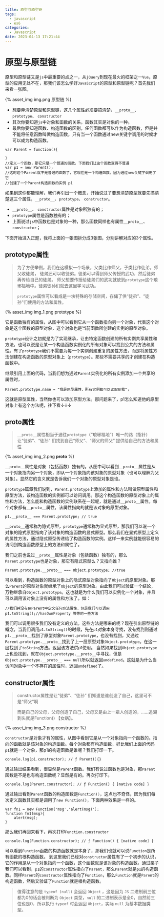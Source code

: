 ```yaml
---
title: 原型与原型链
tags:
  - javascript
  - es6
categories:
  - Javascript
date: 2023-04-13 17:21:44
---
```


# 原型与原型链

原型和原型链又是`js`中最重要的点之一，从`jQuery`到现在最火的框架之一`Vue`，原型的应用无处不在，那我们该怎么学好`JavaScript`的原型和原型链呢？首先我们来看一张图。

{% asset_img img.png 原型链 %}

+ 想要弄清楚原型和原型链，这几个属性必须要搞清楚，`__proto__`、`prototype`、 `constructor`
+ 其次你要知道`js`中对象和函数的关系，函数其实是对象的一种。
+ 最后你要知道函数、构造函数的区别，任何函数都可以作为构造函数，但是并不能将任意函数叫做构造函数，只有当一个函数通过new关键字调用的时候才可以成为构造函数。

```
var Parent = function(){

}
//定义一个函数，那它只是一个普通的函数，下面我们让这个函数变得不普通
var p1 = new Parent();
//这时这个Parent就不是普通的函数了，它现在是一个构造函数。因为通过new关键字调用了它
//创建了一个Parent构造函数的实例 p1
```

如果到这你都能理解，我们再引出一个概念，开始说过了要想清楚原型就要先搞清楚这三个属性，`__proto__`、`prototype`、 `constructor`。

+ `__proto__`、 `constructor`属性是对象所独有的；
+ `prototype`属性是函数独有的；
+ 上面说过`js`中函数也是对象的一种，那么函数同样也有属性`__proto__`、 `constructor`；

下面开始进入正题，我将上面的一张图拆分成3张图，分别讲解对应的3个属性。

## prototype属性

>为了方便举例，我们在这模拟一个场景，父类比作师父，子类比作徒弟。师父收徒弟，
徒弟还可以收徒弟。徒弟可以得到师父传授的武功，然后徒弟再传给自己的徒弟。
师父想要传授给徒弟们的武功就放到`prototype`这个琅琊福地中。徒弟徒孙们就去这里学习武功。
>
>`prototype`属性可以看成是一块特殊的存储空间，存储了供“徒弟”、“徒孙”们使用的方法和属性。

{% asset_img img_1.png prototype %}

它是函数独有的属性，从图中可以看到它从一个函数指向另一个对象，代表这个对象是这个函数的原型对象，这个对象也是当前函数所创建的实例的原型对象。

`prototype`设计之初就是为了实现继承，让由特定函数创建的所有实例共享属性和方法，也可以说是让某一个构造函数实例化的所有对象可以找到公共的方法和属性。有了`prototype`我们不需要为每一个实例创建重复的属性方法，而是将属性方法创建在构造函数的原型对象上（`prototype`）。那些不需要共享的才创建在构造函数中。

继续引用上面的代码，当我们想为通过`Parent`实例化的所有实例添加一个共享的属性时，

```
Parent.prototype.name = "我是原型属性，所有实例都可以读取到我";
```

这就是原型属性，当然你也可以添加原型方法。那问题来了，p1怎么知道他的原型对象上有这个方法呢，往下看↓↓↓

## proto属性

>`__proto__`属性相当于通往`prototype`（“琅琊福地”）唯一的路（指针）
让“徒弟”、“徒孙” 们找到自己“师父”、“师父的师父” 提供给自己的方法和属性

{% asset_img img_2.png __proto__ %}

`__proto__`属性是对象（包括函数）独有的。从图中可以看到`__proto__`属性是从一个对象指向另一个对象，即从一个对象指向该对象的原型对象（也可以理解为父对象）。显然它的含义就是告诉我们一个对象的原型对象是谁。

`prototype`篇章我们说到，`Parent.prototype`上添加的属性和方法叫做原型属性和原型方法，该构造函数的实例都可以访问调用。那这个构造函数的原型对象上的属性和方法，怎么能和构造函数的实例联系在一起呢，就是通过`__proto__`属性。每个对象都有`__proto__`属性，该属性指向的就是该对象的原型对象。

```
p1.__proto__ === Parent.prototype; // true
```

`__proto__`通常称为隐式原型，`prototype`通常称为显式原型，那我们可以说一个对象的隐式原型指向了该对象的构造函数的显式原型。那么我们在显式原型上定义的属性方法，通过隐式原型传递给了构造函数的实例。这样一来实例就能很容易的访问到构造函数原型上的方法和属性了。

我们之前也说过`__proto__`属性是对象（包括函数）独有的，那么`Parent.prototype`也是对象，那它有隐式原型么？又指向谁？

```
Parent.prototype.__proto__ === Object.prototype; //true
```

可以看到，构造函数的原型对象上的隐式原型对象指向了`Object`的原型对象。那么`Parent`的原型对象就继承了`Object`的原型对象。由此我们可以验证一个结论，万物继承自`Object.prototype`。这也就是为什么我们可以实例化一个对象，并且可以调用该对象上没有的属性和方法了。如：

```
//我们并没有在Parent中定义任何方法属性，但是我们可以调用
p1.toString();//hasOwnProperty 等等的一些方法
```

我们可以调用很多我们没有定义的方法，这些方法是哪来的呢？现在引出原型链的概念，当我们调用`p1.toString()`的时候，先在`p1`对象本身寻找，没有找到则通过`p1.__proto__`找到了原型对象`Parent.prototype`，也没有找到，又通过`Parent.prototype.__proto__`找到了上一层原型对象`Object.prototype`。在这一层找到了`toString`方法。返回该方法供p1使用。
当然如果找到`Object.prototype`上也没找到，就在`Object.prototype.__proto__`中寻找，但是`Object.prototype.__proto__ === null`所以就返回`undefined`。这就是为什么当访问对象中一个不存在的属性时，返回`undefined`了。

## constructor属性

>constructor属性是让“徒弟”、“徒孙” 们知道是谁创造了自己，这里可不是“师父”啊
>
>而是自己的父母，父母创造了自己，父母又是由上一辈人创造的，……追溯到头就是Function() 【女娲】。
>


{% asset_img img_3.png constructor %}


`constructor`是对象才有的属性，从图中看到它是从一个对象指向一个函数的。指向的函数就是该对象的构造函数。每个对象都有构造函数，好比我们上面的代码`p1`就是一个对象，那p1的构造函数是谁呢？我们打印一下。

```
console.log(p1.constructor); // ƒ Parent(){}
```

通过输出结果看到，很显然是`Parent`函数。我们有说过函数也是对象，那`Parent`函数是不是也有构造函数呢？显然是有的。再次打印下。

```
console.log(Parent.constructor); // ƒ Function() { [native code] }
```

通过输出看到`Parent`函数的构造函数是`Function()`，这点也不奇怪，因为我们每次定义函数其实都是调用了`new Function()`，下面两种效果是一样的。

```
var fn1 = new Function('msg','alert(msg)');
function fn1(msg){
    alert(msg);
}
```

那么我们再回来看下，再次打印`Function.constructor`

```
console.log(Function.constructor); // ƒ Function() { [native code] }
```

可以看到`Function`函数的构造函数就是本身了，那我们也就可以说`Function`是所有函数的根构造函数。
到这里我们已经对`constructor`属性有了一个初步的认识，它的作用是从一个对象指向一个函数，这个函数就是该对象的构造函数。通过栗子我们可以看到，`p1`的`constructor`属性指向了`Parent`，那么`Parent`就是`p1`的构造函数。同样`Parent`的`constructor`属性指向了`Function`，那么`Function`就是`Parent`的构造函数，然后又验证了`Function`就是根构造函数。



>值得注意的是 `typeof (null)` 会返回 `Object` ，这是因为 `JS` 二进制前三位都为0的话会被判断为 `Object` 类型，`null` 的二进制表示是全0，自然前三位也是0，所以执行 `typeof` 时会返回 `Object`，实际 `null` 为基本数据类型。


